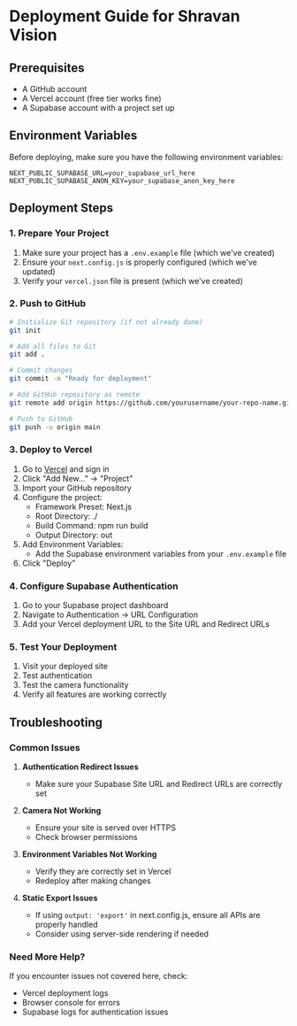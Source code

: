 # Deployment Guide for Shravan Vision

## Prerequisites

- A GitHub account
- A Vercel account (free tier works fine)
- A Supabase account with a project set up

## Environment Variables

Before deploying, make sure you have the following environment variables:

```
NEXT_PUBLIC_SUPABASE_URL=your_supabase_url_here
NEXT_PUBLIC_SUPABASE_ANON_KEY=your_supabase_anon_key_here
```

## Deployment Steps

### 1. Prepare Your Project

1. Make sure your project has a `.env.example` file (which we've created)
2. Ensure your `next.config.js` is properly configured (which we've updated)
3. Verify your `vercel.json` file is present (which we've created)

### 2. Push to GitHub

```bash
# Initialize Git repository (if not already done)
git init

# Add all files to Git
git add .

# Commit changes
git commit -m "Ready for deployment"

# Add GitHub repository as remote
git remote add origin https://github.com/yourusername/your-repo-name.git

# Push to GitHub
git push -u origin main
```

### 3. Deploy to Vercel

1. Go to [Vercel](https://vercel.com) and sign in
2. Click "Add New..." → "Project"
3. Import your GitHub repository
4. Configure the project:
   - Framework Preset: Next.js
   - Root Directory: ./
   - Build Command: npm run build
   - Output Directory: out
5. Add Environment Variables:
   - Add the Supabase environment variables from your `.env.example` file
6. Click "Deploy"

### 4. Configure Supabase Authentication

1. Go to your Supabase project dashboard
2. Navigate to Authentication → URL Configuration
3. Add your Vercel deployment URL to the Site URL and Redirect URLs

### 5. Test Your Deployment

1. Visit your deployed site
2. Test authentication
3. Test the camera functionality
4. Verify all features are working correctly

## Troubleshooting

### Common Issues

1. **Authentication Redirect Issues**
   - Make sure your Supabase Site URL and Redirect URLs are correctly set

2. **Camera Not Working**
   - Ensure your site is served over HTTPS
   - Check browser permissions

3. **Environment Variables Not Working**
   - Verify they are correctly set in Vercel
   - Redeploy after making changes

4. **Static Export Issues**
   - If using `output: 'export'` in next.config.js, ensure all APIs are properly handled
   - Consider using server-side rendering if needed

### Need More Help?

If you encounter issues not covered here, check:
- Vercel deployment logs
- Browser console for errors
- Supabase logs for authentication issues